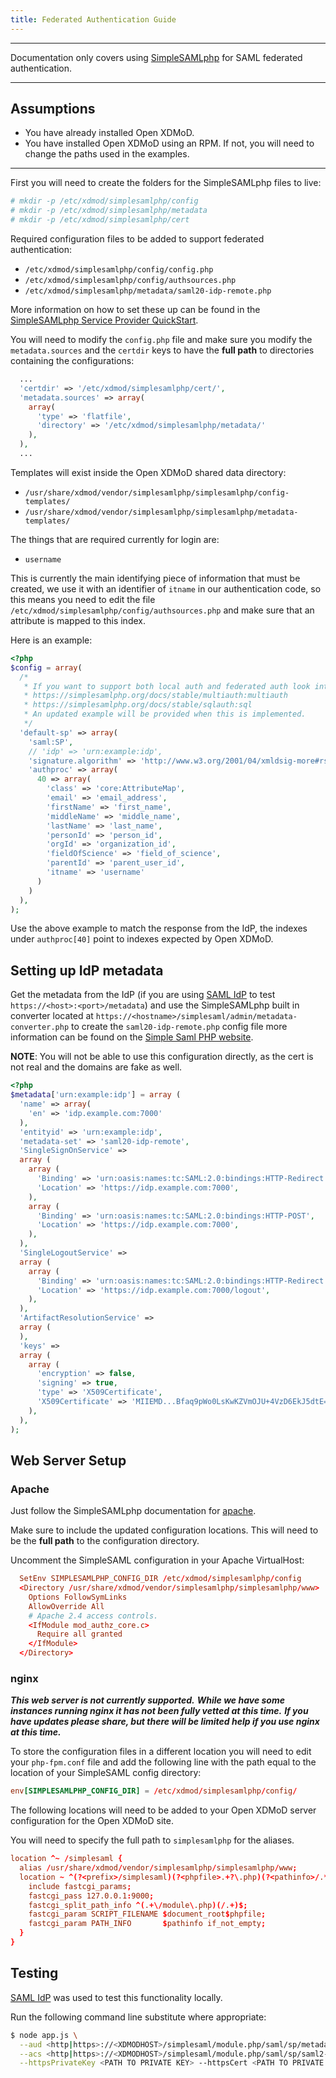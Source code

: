 ```yaml
---
title: Federated Authentication Guide
---
```


----------

Documentation only covers using [SimpleSAMLphp][ssp] for SAML federated authentication.

----------

## Assumptions

*   You have already installed Open XDMoD.
*   You have installed Open XDMoD using an RPM.  If not, you will need to change the paths used in the examples.

----------

First you will need to create the folders for the SimpleSAMLphp files to live:

```bash
# mkdir -p /etc/xdmod/simplesamlphp/config
# mkdir -p /etc/xdmod/simplesamlphp/metadata
# mkdir -p /etc/xdmod/simplesamlphp/cert
```

Required configuration files to be added to support federated authentication:

*   `/etc/xdmod/simplesamlphp/config/config.php`
*   `/etc/xdmod/simplesamlphp/config/authsources.php`
*   `/etc/xdmod/simplesamlphp/metadata/saml20-idp-remote.php`

More information on how to set these up can be found in the [SimpleSAMLphp Service Provider QuickStart][ssp-config].

You will need to modify the `config.php` file and make sure you modify the `metadata.sources` and the `certdir` keys to have the **full path** to directories containing the configurations:

```php
  ...
  'certdir' => '/etc/xdmod/simplesamlphp/cert/',
  'metadata.sources' => array(
    array(
      'type' => 'flatfile',
      'directory' => '/etc/xdmod/simplesamlphp/metadata/'
    ),
  ),
  ...
```

Templates will exist inside the Open XDMoD shared data directory:

*   `/usr/share/xdmod/vendor/simplesamlphp/simplesamlphp/config-templates/`
*   `/usr/share/xdmod/vendor/simplesamlphp/simplesamlphp/metadata-templates/`

The things that are required currently for login are:

*   `username`

This is currently the main identifying piece of information that must be created, we use it with an identifier of `itname` in our authentication code, so this means you need to edit the file `/etc/xdmod/simplesamlphp/config/authsources.php` and make sure that an attribute is mapped to this index.

Here is an example:

```php
<?php
$config = array(
  /*
   * If you want to support both local auth and federated auth look into
   * https://simplesamlphp.org/docs/stable/multiauth:multiauth
   * https://simplesamlphp.org/docs/stable/sqlauth:sql
   * An updated example will be provided when this is implemented.
   */
  'default-sp' => array(
    'saml:SP',
    // 'idp' => 'urn:example:idp',
    'signature.algorithm' => 'http://www.w3.org/2001/04/xmldsig-more#rsa-sha256',
    'authproc' => array(
      40 => array(
        'class' => 'core:AttributeMap',
        'email' => 'email_address',
        'firstName' => 'first_name',
        'middleName' => 'middle_name',
        'lastName' => 'last_name',
        'personId' => 'person_id',
        'orgId' => 'organization_id',
        'fieldOfScience' => 'field_of_science',
        'parentId' => 'parent_user_id',
        'itname' => 'username'
      )
    )
  ),
);
```

Use the above example to match the response from the IdP, the indexes under `authproc[40]` point to indexes expected by Open XDMoD.

## Setting up IdP metadata

Get the metadata from the IdP (if you are using [SAML IdP][saml-idp] to test `https://<host>:<port>/metadata`) and use the SimpleSAMLphp built in converter located at `https://<hostname>/simplesaml/admin/metadata-converter.php` to create the `saml20-idp-remote.php` config file more information can be found on the [Simple Saml PHP website][ssp-idp-remote].

**NOTE**: You will not be able to use this configuration directly, as the cert is not real and the domains are fake as well.

```php
<?php
$metadata['urn:example:idp'] = array (
  'name' => array(
    'en' => 'idp.example.com:7000'
  ),
  'entityid' => 'urn:example:idp',
  'metadata-set' => 'saml20-idp-remote',
  'SingleSignOnService' =>
  array (
    array (
      'Binding' => 'urn:oasis:names:tc:SAML:2.0:bindings:HTTP-Redirect',
      'Location' => 'https://idp.example.com:7000',
    ),
    array (
      'Binding' => 'urn:oasis:names:tc:SAML:2.0:bindings:HTTP-POST',
      'Location' => 'https://idp.example.com:7000',
    ),
  ),
  'SingleLogoutService' =>
  array (
    array (
      'Binding' => 'urn:oasis:names:tc:SAML:2.0:bindings:HTTP-Redirect',
      'Location' => 'https://idp.example.com:7000/logout',
    ),
  ),
  'ArtifactResolutionService' =>
  array (
  ),
  'keys' =>
  array (
    array (
      'encryption' => false,
      'signing' => true,
      'type' => 'X509Certificate',
      'X509Certificate' => 'MIIEMD...Bfaq9pWo0LsKwKZVmOJU+4VzD6EkJ5dtE=',
    ),
  ),
);
```

## Web Server Setup

### Apache

Just follow the SimpleSAMLphp documentation for [apache][ssp-apache].

Make sure to include the updated configuration locations.  This will need to be the **full path** to the configuration directory.

Uncomment the SimpleSAML configuration in your Apache VirtualHost:

```conf
  SetEnv SIMPLESAMLPHP_CONFIG_DIR /etc/xdmod/simplesamlphp/config
  <Directory /usr/share/xdmod/vendor/simplesamlphp/simplesamlphp/www>
    Options FollowSymLinks
    AllowOverride All
    # Apache 2.4 access controls.
    <IfModule mod_authz_core.c>
      Require all granted
    </IfModule>
  </Directory>
```

### nginx

***This web server is not currently supported.***
***While we have some instances running nginx it has not been fully vetted at this time.***
***If you have updates please share, but there will be limited help if you use nginx at this time.***

To store the configuration files in a different location you will need to edit your `php-fpm.conf` file and add the following line with the path equal to the location of your SimpleSAML config directory:

```conf
env[SIMPLESAMLPHP_CONFIG_DIR] = /etc/xdmod/simplesamlphp/config/
```

The following locations will need to be added to your Open XDMoD server configuration for the Open XDMoD site.

You will need to specify the full path to `simplesamlphp` for the aliases.

```conf
location ^~ /simplesaml {
  alias /usr/share/xdmod/vendor/simplesamlphp/simplesamlphp/www;
  location ~ ^(?<prefix>/simplesaml)(?<phpfile>.+?\.php)(?<pathinfo>/.*)?$ {
    include fastcgi_params;
    fastcgi_pass 127.0.0.1:9000;
    fastcgi_split_path_info ^(.+\/module\.php)(/.+)$;
    fastcgi_param SCRIPT_FILENAME $document_root$phpfile;
    fastcgi_param PATH_INFO       $pathinfo if_not_empty;
  }
}
```

## Testing

[SAML IdP][saml-idp] was used to test this functionality locally.

Run the following command line substitute where appropriate:

```bash
$ node app.js \
  --aud <http|https>://<XDMODHOST>/simplesaml/module.php/saml/sp/metadata.php/default-sp \
  --acs <http|https>://<XDMODHOST>/simplesaml/module.php/saml/sp/saml2-acs.php/default-sp \
  --httpsPrivateKey <PATH TO PRIVATE KEY> --httpsCert <PATH TO PRIVATE KEY> --https true
```

[ssp]: https://simplesamlphp.org/
[ssp-config]: https://simplesamlphp.org/docs/stable/simplesamlphp-sp
[ssp-idp-remote]: https://simplesamlphp.org/docs/stable/simplesamlphp-reference-idp-remote
[ssp-apache]: https://simplesamlphp.org/docs/stable/simplesamlphp-install#section_6
[saml-idp]: https://github.com/mcguinness/saml-idp/
